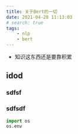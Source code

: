 ```yaml
---
title: 关于Bert的一切
date: 2021-04-28 11:13:03
# search: true
tags:
    - nlp
    - bert
---
```


* 知识这东西还是要靠积累

<!-- more -->

## idod

### sdfsf
### sdfsdf


```python
import os
os.env
```